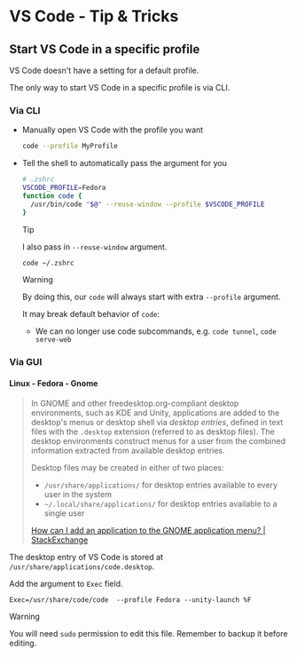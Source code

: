 # VS Code - Tip & Tricks

## Start VS Code in a specific profile

VS Code doesn't have a setting for a default profile.

The only way to start VS Code in a specific profile is via CLI.

### Via CLI

- Manually open VS Code with the profile you want

  ```bash
  code --profile MyProfile
  ```

- Tell the shell to automatically pass the argument for you

  ```bash
  # .zshrc
  VSCODE_PROFILE=Fedora
  function code {
    /usr/bin/code "$@" --reuse-window --profile $VSCODE_PROFILE
  }
  ```

  > [!TIP]
  > I also pass in `--reuse-window` argument.

  ```bash
  code ~/.zshrc
  ```

  > [!WARNING]
  > By doing this, our `code` will always start with extra `--profile` argument.
  >
  > It may break default behavior of `code`:
  >
  > - We can no longer use code subcommands, e.g. `code tunnel`, `code serve-web`

### Via GUI

#### Linux - Fedora - Gnome

> In GNOME and other freedesktop.org-compliant desktop environments, such as KDE and Unity, applications are added to the desktop's menus or desktop shell via _desktop entries_, defined in text files with the `.desktop` extension (referred to as desktop files). The desktop environments construct menus for a user from the combined information extracted from available desktop entries.
>
> Desktop files may be created in either of two places:
>
> - `/usr/share/applications/` for desktop entries available to every user in the system
> - `~/.local/share/applications/` for desktop entries available to a single user
>
> [How can I add an application to the GNOME application menu? | StackExchange](https://unix.stackexchange.com/a/103222)

The desktop entry of VS Code is stored at `/usr/share/applications/code.desktop`.

Add the argument to `Exec` field.

```txt
Exec=/usr/share/code/code  --profile Fedora --unity-launch %F
```

> [!WARNING]
> You will need `sudo` permission to edit this file. Remember to backup it before editing.

